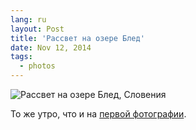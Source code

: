 ```yaml
---
lang: ru
layout: Post
title: 'Рассвет на озере Блед'
date: Nov 12, 2014
tags:
  - photos
---
```


![Рассвет на озере Блед, Словения](photo://2014-10-13_3505_Artem_Sapegin)

То же утро, что и на [первой фотографии](http://birdwatcher.ru/blog/5748).
